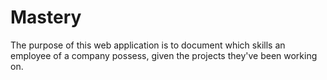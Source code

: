 # Mastery

The purpose of this web application is to document which skills an employee of a company possess, given the projects they've been working on.